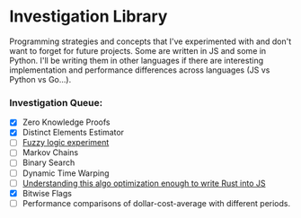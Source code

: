 # Investigation Library
Programming strategies and concepts that I've experimented with and don't want to forget for future projects. Some are written in JS and some in Python. I'll be writing them in other languages if there are interesting implementation and performance differences across languages (JS vs Python vs Go...).

### Investigation Queue:
- [x] Zero Knowledge Proofs
- [x] Distinct Elements Estimator
- [ ] [Fuzzy logic experiment](https://filiph.net/fuzzy/)
- [ ] Markov Chains
- [ ] Binary Search
- [ ] Dynamic Time Warping
- [ ] [Understanding this algo optimization enough to write Rust into JS](https://www.youtube.com/watch?v=U16RnpV48KQ&t=596s)
- [x] Bitwise Flags
- [ ] Performance comparisons of dollar-cost-average with different periods.
